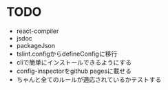 # TODO

- react-compiler
- jsdoc
- packageJson
- tslint.configからdefineConfigに移行
- cliで簡単にインストールできるようにする
- config-inspectorをgithub pagesに載せる
- ちゃんと全てのルールが適応されているかテストする
